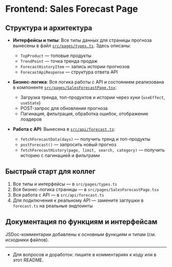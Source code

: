 # Frontend: Sales Forecast Page

## Структура и архитектура

- **Интерфейсы и типы**: Все типы данных для страницы прогноза вынесены в файл [`src/pages/types.ts`](src/pages/types.ts). Здесь описаны:
  - `TopProduct` — топовые продукты
  - `TrendPoint` — точка тренда продаж
  - `ForecastHistoryItem` — запись истории прогнозов
  - `ForecastApiResponse` — структура ответа API

- **Бизнес-логика**: Вся логика работы с API и состоянием реализована в компоненте [`src/pages/SalesForecastPage.tsx`](src/pages/SalesForecastPage.tsx):
  - Загрузка тренда, топ-продуктов и истории через хуки (`useEffect`, `useState`)
  - POST-запрос для обновления прогноза
  - Пагинация, фильтрация, обработка ошибок, отображение лоадеров

- **Работа с API**: Вынесена в [`src/api/forecast.ts`](src/api/forecast.ts):
  - `fetchForecastData(days)` — получить тренд и топ-продукты
  - `postForecast()` — запросить новый прогноз
  - `fetchForecastHistory(page, limit, search, category)` — получить историю с пагинацией и фильтрами

## Быстрый старт для коллег

1. Все типы и интерфейсы — в `src/pages/types.ts`
2. Вся бизнес-логика страницы — в `src/pages/SalesForecastPage.tsx`
3. Вся работа с API — в `src/api/forecast.ts`
4. Для подключения к реальному API — замените заглушки в `forecast.ts` на реальные эндпоинты

## Документация по функциям и интерфейсам

JSDoc-комментарии добавлены к основным функциям и типам (см. исходники файлов).

---

- Для вопросов и доработок: пишите в комментариях к коду или в этот README.
